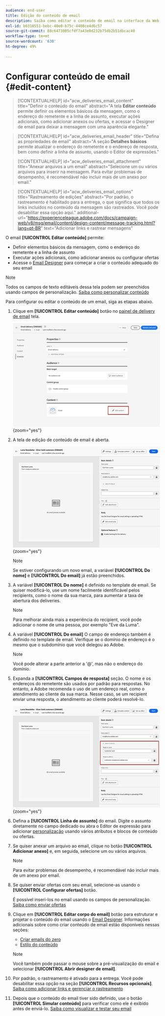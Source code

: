 ```yaml
---
audience: end-user
title: Edição do conteúdo de email
description: Saiba como editar o conteúdo de email na interface da Web do Campaign
exl-id: b6316551-bebc-40e0-b75c-4408ce4d6c57
source-git-commit: 88c6473005cfdf7a43e0d232b75db2b51dbcac40
workflow-type: tm+mt
source-wordcount: '630'
ht-degree: 49%

---
```


# Configurar conteúdo de email {#edit-content}

>[!CONTEXTUALHELP]
>id="acw_deliveries_email_content"
>title="Definir o conteúdo do email"
>abstract="A tela **Editar conteúdo** permite definir os elementos básicos da mensagem, como o endereço do remetente e a linha de assunto, executar ações adicionais, como adicionar anexos ou ofertas, e acessar o Designer de email para deixar a mensagem com uma aparência elegante."

>[!CONTEXTUALHELP]
>id="acw_deliveries_email_header"
>title="Defina as propriedades de email"
>abstract="A seção **Detalhes básicos** permite atualizar o endereço do remetente e o endereço de resposta, bem como definir a linha de assunto, usando o Editor de expressões."

>[!CONTEXTUALHELP]
>id="acw_deliveries_email_attachment"
>title="Anexar arquivos a um email"
>abstract="Selecione um ou vários arquivos para inserir na mensagem. Para evitar problemas de desempenho, é recomendável não incluir mais de um anexo por email."

>[!CONTEXTUALHELP]
>id="acw_deliveries_email_options"
>title="Rastreamento de edições"
>abstract="Por padrão, o rastreamento é habilitado para a entrega, o que significa que todos os links incluídos no conteúdo da mensagem são rastreados. Você pode desabilitar essa opção aqui."
>additional-url="https://experienceleague.adobe.com/docs/campaign-web/v8/msg/email/content/design-content/message-tracking.html?lang=pt-BR" text="Adicionar links e rastrear mensagens"

O email **[!UICONTROL Editar conteúdo]** permite:

* Definir elementos básicos da mensagem, como o endereço do remetente e a linha de assunto
* Executar ações adicionais, como adicionar anexos ou configurar ofertas
* Acesse o [Email Designer](get-started-email-designer.md#start-authoring) para começar a criar o conteúdo adequado do seu email

>[!NOTE]
>
>Todos os campos de texto editáveis dessa tela podem ser preenchidos usando campos de personalização. [Saiba como personalizar conteúdo](../personalization/personalize.md)

Para configurar ou editar o conteúdo de um email, siga as etapas abaixo.

1. Clique em **[!UICONTROL Editar conteúdo]** botão no [painel de delivery de email](../email/create-email.md) tela.

   ![](assets/email-edit-content-button.png){zoom=&quot;yes&quot;}

1. A tela de edição de conteúdo de email é aberta.

   ![](assets/email-edit-content-dashboard.png){zoom=&quot;yes&quot;}

   >[!NOTE]
   >
   >Se estiver configurando um novo email, a variável **[!UICONTROL Do nome]** e **[!UICONTROL Do email]** já estão preenchidos.

1. A variável **[!UICONTROL Do nome]** é definido no template de email. Se quiser modificá-lo, use um nome facilmente identificável pelos recipients, como o nome da sua marca, para aumentar a taxa de abertura dos deliveries.

   >[!NOTE]
   >
   >Para melhorar ainda mais a experiência do recipient, você pode adicionar o nome de uma pessoa, por exemplo &quot;Eve da Luma&quot;.

1. A variável **[!UICONTROL Do email]** O campo de endereço também é definido no template de email. Verifique se o domínio de endereço é o mesmo que o subdomínio que você delegou ao Adobe.

   >[!NOTE]
   >
   >Você pode alterar a parte anterior a &#39;@&#39;, mas não o endereço do domínio.

1. Expanda a **[!UICONTROL Campos de resposta]** seção. O nome e os endereços do remetente são usados por padrão para respostas. No entanto, a Adobe recomenda o uso de um endereço real, como o atendimento ao cliente da sua marca. Nesse caso, se um recipient enviar uma resposta, o atendimento ao cliente poderá resolvê-lo.

   ![](assets/email-edit-content-reply-to.png){zoom=&quot;yes&quot;}

1. Defina a **[!UICONTROL Linha de assunto]** do email. Digite o assunto diretamente no campo dedicado ou abra o Editor de expressão para adicionar [personalização](../personalization/personalize.md) usando vários atributos e blocos de conteúdo ou ofertas.

1. Se quiser anexar um arquivo ao email, clique no botão **[!UICONTROL Adicionar anexo]** e, em seguida, selecione um ou vários arquivos.

   >[!NOTE]
   >
   >    Para evitar problemas de desempenho, é recomendável não incluir mais de um anexo por email.

   <!--limitation on size + number of files?-->

1. Se quiser enviar ofertas com seu email, selecione-as usando o **[!UICONTROL Configurar ofertas]** botão.

   É possível inseri-los no email usando os campos de personalização. [Saiba como enviar ofertas](../msg/offers.md)

1. Clique em **[!UICONTROL Editar corpo do email]** botão para estruturar e projetar o conteúdo do email usando o [Email Designer](get-started-email-designer.md#start-authoring). Informações adicionais sobre como criar conteúdo de email estão disponíveis nessas seções:

   * [Criar emails do zero](create-email-content.md)
   * [Estilo do conteúdo](get-started-email-style.md)

   >[!NOTE]
   >
   >Você também pode passar o mouse sobre a pré-visualização do email e selecionar **[!UICONTROL Abrir designer de email]**.

1. Por padrão, o rastreamento é ativado para a entrega. Você pode desabilitar essa opção na seção **[!UICONTROL Recursos opcionais]**. [Saiba como adicionar links e gerenciar o rastreamento](message-tracking.md)

1. Depois que o conteúdo do email tiver sido definido, use o botão **[!UICONTROL Simular conteúdo]** para verificar como ele é exibido antes de enviá-lo. [Saiba como visualizar e testar seu email](../preview-test/preview-test.md)

